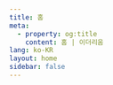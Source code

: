 ```yaml
---
title: 홈
meta:
  - property: og:title
    content: 홈 | 이더리움
lang: ko-KR
layout: home
sidebar: false
---
```


<HomePage/>